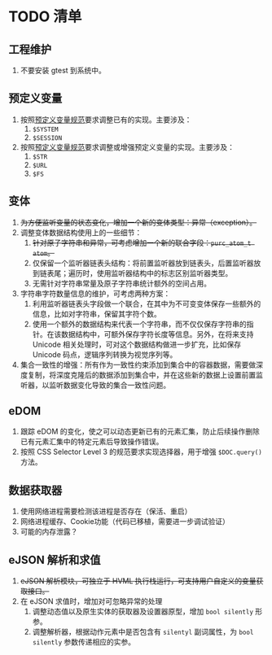 # TODO 清单

## 工程维护

1) 不要安装 gtest 到系统中。

## 预定义变量

1. 按照[预定义变量规范](https://gitlab.fmsoft.cn/hvml/hvml-docs/-/blob/master/zh/hvml-spec-predefined-variables-v1.0-zh.md)要求调整已有的实现。主要涉及：
   1. `$SYSTEM`
   1. `$SESSION`
1. 按照[预定义变量规范](https://gitlab.fmsoft.cn/hvml/hvml-docs/-/blob/master/zh/hvml-spec-predefined-variables-v1.0-zh.md)要求调整或增强预定义变量的实现。主要涉及：
   1. `$STR`
   1. `$URL`
   1. `$FS`

## 变体

1. ~~为方便监听变量的状态变化，增加一个新的变体类型：异常（exception）。~~
1. 调整变体数据结构使用上的一些细节：
   1. ~~针对原子字符串和异常，可考虑增加一个新的联合字段：`purc_atom_t atom`。~~
   1. 仅保留一个监听器链表头结构：将前置监听器放到链表头，后置监听器放到链表尾；遍历时，使用监听器结构中的标志区别监听器类型。
   1. 无需针对字符串常量及原子字符串统计额外的空间占用。
1. 字符串字符数量信息的维护，可考虑两种方案：
   1. 利用监听器链表头字段做一个联合，在其中为不可变变体保存一些额外的信息，比如对字符串，保留其字符个数。
   1. 使用一个额外的数据结构来代表一个字符串，而不仅仅保存字符串的指针。在该数据结构中，可额外保存字符长度等信息。另外，在将来支持 Unicode 相关处理时，可对这个数据结构做进一步扩充，比如保存 Unicode 码点，逻辑序列转换为视觉序列等。
1. 集合一致性的增强：所有作为一致性约束添加到集合中的容器数据，需要做深度复制，将深度克隆后的数据添加到集合中，并在这些新的数据上设置前置监听器，以监听数据变化导致的集合一致性问题。

## eDOM

1. 跟踪 eDOM 的变化，使之可以动态更新已有的元素汇集，防止后续操作删除已有元素汇集中的特定元素后导致操作错误。
1. 按照 CSS Selector Level 3 的规范要求实现选择器，用于增强 `$DOC.query()` 方法。

## 数据获取器

1. 使用网络进程需要检测该进程是否存在（保活、重启）
1. 网络进程缓存、Cookie功能（代码已移植，需要进一步调试验证）
1. 可能的内存泄露？

## eJSON 解析和求值

1. ~~eJSON 解析模块，可独立于 HVML 执行栈运行，可支持用户自定义的变量获取接口。~~
1. 在 eJSON 求值时，增加对可忽略异常的处理
   1. 调整动态值以及原生实体的获取器及设置器原型，增加 `bool silently` 形参。
   1. 调整解析器，根据动作元素中是否包含有 `silentyl` 副词属性，为 `bool silently` 参数传递相应的实参。

